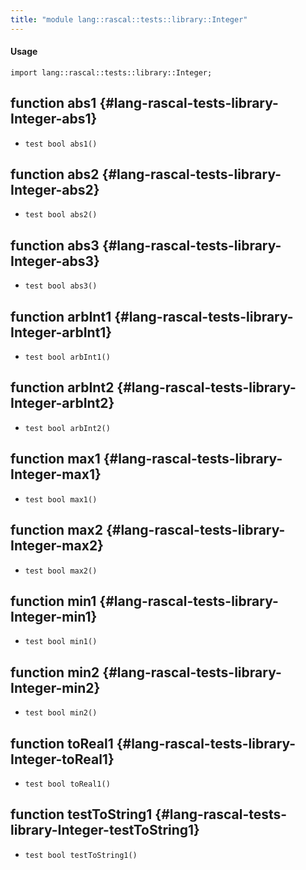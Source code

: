 ```yaml
---
title: "module lang::rascal::tests::library::Integer"
---
```


#### Usage

`import lang::rascal::tests::library::Integer;`


## function abs1 {#lang-rascal-tests-library-Integer-abs1}

* ``test bool abs1()``

## function abs2 {#lang-rascal-tests-library-Integer-abs2}

* ``test bool abs2()``

## function abs3 {#lang-rascal-tests-library-Integer-abs3}

* ``test bool abs3()``

## function arbInt1 {#lang-rascal-tests-library-Integer-arbInt1}

* ``test bool arbInt1()``

## function arbInt2 {#lang-rascal-tests-library-Integer-arbInt2}

* ``test bool arbInt2()``

## function max1 {#lang-rascal-tests-library-Integer-max1}

* ``test bool max1()``

## function max2 {#lang-rascal-tests-library-Integer-max2}

* ``test bool max2()``

## function min1 {#lang-rascal-tests-library-Integer-min1}

* ``test bool min1()``

## function min2 {#lang-rascal-tests-library-Integer-min2}

* ``test bool min2()``

## function toReal1 {#lang-rascal-tests-library-Integer-toReal1}

* ``test bool toReal1()``

## function testToString1 {#lang-rascal-tests-library-Integer-testToString1}

* ``test bool testToString1()``

